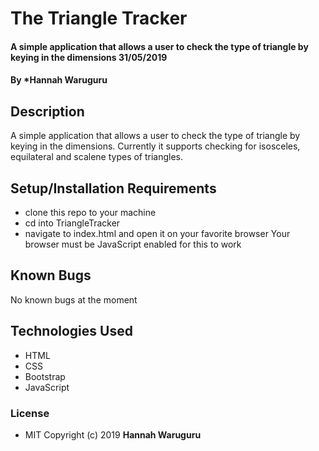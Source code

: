 # The Triangle Tracker

#### A simple application that allows a user to check the type of triangle by keying in the dimensions 31/05/2019

#### By *Hannah Waruguru

## Description
A simple application that allows a user to check the type of triangle by keying in the dimensions. Currently it supports checking for isosceles, equilateral and scalene types of triangles.

## Setup/Installation Requirements
* clone this repo to your machine
* cd into TriangleTracker
* navigate to index.html  and open it on your favorite browser
Your browser must be JavaScript enabled for this to work

## Known Bugs
No known bugs at the moment

## Technologies Used
* HTML
* CSS
* Bootstrap
* JavaScript

### License
* MIT
Copyright (c) 2019 **Hannah Waruguru**
